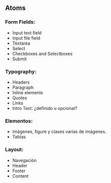 ## Atoms 
### Form Fields:
- Input text field
- Input file field
- Textarea
- Select
- Checkboxes and Selectboxes
- Submit

### Typography:
- Headers
- Paragraph
- Inline elements
- Quotes
- Links
- Intro Text: ¿definido u opcional?

### Elementos:
- Imágenes, figure y clases varias de imágenes.
- Tablas

### Layout:
- Navegación
- Header 
- Footer
- Content
